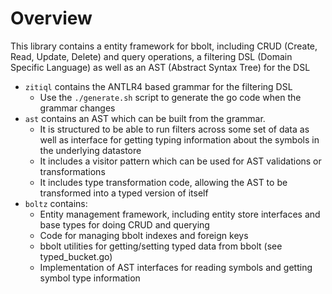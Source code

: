# Overview
This library contains a entity framework for bbolt, including CRUD (Create, Read, Update, Delete) and query operations, a filtering DSL (Domain Specific Language) as well as an AST (Abstract Syntax Tree) for the DSL

  * `zitiql` contains the ANTLR4 based grammar for the filtering DSL
      * Use the `./generate.sh` script to generate the go code when the grammar changes
  * `ast` contains an AST which can be built from the grammar. 
      * It is structured to be able to run filters across some set of data as well as interface for getting typing information about the symbols in the underlying datastore
      * It includes a visitor pattern which can be used for AST validations or transformations
      * It includes type transformation code, allowing the AST to be transformed into a typed version of itself
  * `boltz` contains:
       * Entity management framework, including entity store interfaces and base types for doing CRUD and querying
       * Code for managing bbolt indexes and foreign keys
       * bbolt utilities for getting/setting typed data from bbolt (see typed_bucket.go) 
       * Implementation of AST interfaces for reading symbols and getting symbol type information

